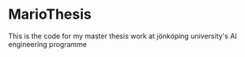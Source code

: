 # MarioThesis
This is the code for my master thesis work at jönköping university's AI engineering programme
